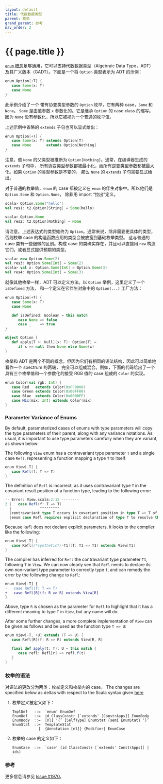 ```yaml
---
layout: default
title: 代数数据类型
parent: 枚举
grand_parent: 参考
nav_order: 2
---
```


# {{ page.title }}

[`enum` 概念](./enums.md)足够通用，它可以支持代数数据类型（Algebraic Data Type，ADT）
及其广义版本（GADT）。下面是一个将 `Option` 类型表示为 ADT 的示例：

```scala
enum Option[+T] {
   case Some(x: T)
   case None
}
```

此示例介绍了一个 带有协变类型参数的 `Option` 枚举，它有两种 case，`Some` 和 `None`。
`Some` 是由值参数 `x` 参数化的。它是继承 `Option` 的 case class 的缩写。
因为 `None` 没有参数化，所以它被视为一个普通的枚举值。

上述示例中省略的 `extends` 子句也可以显式给出：

```scala
enum Option[+T] {
   case Some(x: T) extends Option[T]
   case None       extends Option[Nothing]
}
```

注意，值 `None` 的父类型被推断为 `Option[Nothing]`。通常，在编译器生成的 `extends` 子句中，
所有协变类型参数都被最小化，而所有逆变类型参数都被最大化。如果 `Option` 的类型参数是不变的，
那么 `None` 的 `extends` 子句需要显式给出。

对于普通的枚举值，`enum` 的 case 都被定义在 `enum` 的伴生对象中。所以他们是 `Option.Some` 和 `Option.None`，
除非用 import “拉出”定义。

```scala
scala> Option.Some("hello")
val res1: t2.Option[String] = Some(hello)

scala> Option.None
val res2: t2.Option[Nothing] = None
```

请注意，上述表达式的类型始终为 `Option`。通常来说，除非需要更具体的类型，否则枚举 case 的构造函数应用的类型会被放宽到基础枚举类型。
这与普通的 case 类有一些细微的区别。构成 case 的类确实存在，并且可以直接用 `new` 构造它们，或者显式提供预期的类型。

```scala
scala> new Option.Some(2)
val res3: Option.Some[Int] = Some(2)
scala> val x: Option.Some[Int] = Option.Some(3)
val res4: Option.Some[Int] = Some(3)
```

就像其他枚举一样，ADT 可以定义方法。以 `Option` 举例，这里定义了一个 `isDefined` 方法，
和一个定义在它伴生对象中的 `Option(...)` 工厂方法：

```scala
enum Option[+T] {
   case Some(x: T)
   case None

   def isDefined: Boolean = this match
      case None => false
      case _    => true
}

object Option {
   def apply[T >: Null](x: T): Option[T] =
      if x == null then None else Some(x)
}
```

枚举和 ADT 是两个不同的概念，但因为它们有相同的语法结构，因此可以简单地看作一个 spectrum 的两端，
完全可以组成混合。例如，下面的代码给出了一个具有三个枚举值和一个参数化的接受 RGB 值的 case 组成的 `Color` 的实现。

```scala
enum Color(val rgb: Int) {
   case Red   extends Color(0xFF0000)
   case Green extends Color(0x00FF00)
   case Blue  extends Color(0x0000FF)
   case Mix(mix: Int) extends Color(mix)
}
```

### Parameter Variance of Enums

By default, parameterized cases of enums with type parameters will copy the type parameters of their parent, along
with any variance notations. As usual, it is important to use type parameters carefully when they are variant, as shown
below:

The following `View` enum has a contravariant type parameter `T` and a single case `Refl`, representing a function
mapping a type `T` to itself:

```scala
enum View[-T] {
   case Refl(f: T => T)
}
```

The definition of `Refl` is incorrect, as it uses contravariant type `T` in the covariant result position of a
function type, leading to the following error:

```scala
-- Error: View.scala:2:12 --------
2 |   case Refl(f: T => T)
  |             ^^^^^^^^^
  |contravariant type T occurs in covariant position in type T => T of value f
  |enum case Refl requires explicit declaration of type T to resolve this issue.
```

Because `Refl` does not declare explicit parameters, it looks to the compiler like the following:

```scala
enum View[-T] {
   case Refl[/*synthetic*/-T1](f: T1 => T1) extends View[T1]
}
```

The compiler has inferred for `Refl` the contravariant type parameter `T1`, following `T` in `View`.
We can now clearly see that `Refl` needs to declare its own non-variant type parameter to correctly type `f`,
and can remedy the error by the following change to `Refl`:

```diff
enum View[-T] {
-   case Refl(f: T => T)
+   case Refl[R](f: R => R) extends View[R]
}
```

Above, type `R` is chosen as the parameter for `Refl` to highlight that it has a different meaning to
type `T` in `View`, but any name will do.

After some further changes, a more complete implementation of `View` can be given as follows and be used
as the function type `T => U`:

```scala
enum View[-T, +U] extends (T => U) {
   case Refl[R](f: R => R) extends View[R, R]

   final def apply(t: T): U = this match {
      case refl: Refl[r] => refl.f(t)
   }
}
```

### 枚举的语法

对语法的更改分为两类：枚举定义和枚举内的 case。
The changes are specified below as deltas with respect to the Scala syntax given [here](../syntax.md)

 1. 枚举定义被定义如下：

    ```ebnf
    TmplDef   ::=  `enum' EnumDef
    EnumDef   ::=  id ClassConstr [`extends' [ConstrApps]] EnumBody
    EnumBody  ::=  [nl] ‘{’ [SelfType] EnumStat {semi EnumStat} ‘}’
    EnumStat  ::=  TemplateStat
                |  {Annotation [nl]} {Modifier} EnumCase
    ```

 2. 枚举的 case 的定义如下：

    ```ebnf
    EnumCase  ::=  `case' (id ClassConstr [`extends' ConstrApps]] | ids)
    ```

### 参考

更多信息请参见 [Issue #1970](https://github.com/lampepfl/dotty/issues/1970)。
